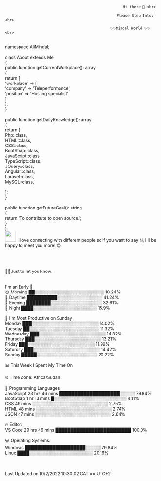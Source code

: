                                                           Hi there 👋 <br>

                                                       Please Step Into:  <br>

                                                    ✨✨Mindal World ✨✨  <br>


<?php <br>
<br>
namespace AliMindal; <br>
 <br>
class About extends Me <br>
{ <br>
    public function getCurrentWorkplace(): array <br>
    { <br>
        return [ <br>
            'workplace' => [ <br>
                'company' => 'Teleperformance', <br>
                'position' => 'Hosting specialist'   <br>       
            ] <br>
        ]; <br>
    } <br>
 <br>
    public function getDailyKnowledge(): array <br>
    { <br>
        return [ <br>
            Php::class, <br>
            HTML::class, <br>
            CSS::class, <br>
            BootStrap::class, <br>
            JavaScript::class, <br>
            TypeScript::class, <br>
            JQuery::class, <br>
            Angular::class, <br>
            Laravel::class, <br>
            MySQL::class, <br>
             <br>
        ]; <br>
    } <br>
<br>
    public function getFutureGoal(): string <br>
    { <br>
        return 'To contribute to open source.'; <br>
    } <br>
} <br>




<img src="https://user-images.githubusercontent.com/100288963/193474421-1816b12d-e767-4165-a29a-48f5ac8b316a.gif" width="35px" height="35px"> <img> I love connecting with different people so if you want to say hi, I'll be happy to meet you more! 😊 <br>
 <br>
<br>
<br>
<br>
📌✨Just to let you know: <br>
<br>
<br>
I'm an Early 🐤 <br>

🌞 Morning                   ██░░░░░░░░░░░░░░░░░░░░░░░   10.24%  <br>
🌆 Daytime                   ██████████░░░░░░░░░░░░░░░   41.24%  <br>
🌃 Evening                   ████████░░░░░░░░░░░░░░░░░   32.61%  <br>
🌙 Night                     ████░░░░░░░░░░░░░░░░░░░░░   15.9% <br>
 <br>
📅 I'm Most Productive on Sunday <br>

Monday                      ███░░░░░░░░░░░░░░░░░░░░░░   14.02% <br>
Tuesday                     ██░░░░░░░░░░░░░░░░░░░░░░░   11.32%  <br>
Wednesday                   ███░░░░░░░░░░░░░░░░░░░░░░   14.82%  <br>
Thursday                    ███░░░░░░░░░░░░░░░░░░░░░░   13.21%  <br>
Friday                      ███░░░░░░░░░░░░░░░░░░░░░░   11.99%  <br>
Saturday                    ███░░░░░░░░░░░░░░░░░░░░░░   14.42%  <br>
Sunday                      █████░░░░░░░░░░░░░░░░░░░░   20.22% <br>
 <br>
📊 This Week I Spent My Time On <br>
<br>
⌚︎ Time Zone: Africa/Sudan <br>
<br>
💬 Programming Languages: <br>
JavaScript               23 hrs 46 mins      ████████████████████░░░░░   79.84% <br>
BootStrap                1 hr 13 mins        █░░░░░░░░░░░░░░░░░░░░░░░░   4.11%  <br>
CSS                      49 mins             ░░░░░░░░░░░░░░░░░░░░░░░░░   2.75%  <br>
HTML                     48 mins             ░░░░░░░░░░░░░░░░░░░░░░░░░   2.74%  <br>
JSON                     47 mins             ░░░░░░░░░░░░░░░░░░░░░░░░░   2.64% <br>
 <br>
🔥 Editor: <br> 
VS Code                  29 hrs 46 mins      █████████████████████████   100.0% <br>
 <br>
💻 Operating Systems:  <br>
Windows                                      ████████████████████░░░░░   79.84%  <br>
Linux                                        ████░░░░░░░░░░░░░░░░░░░░░   20.16% <br>
<br>
<br>
<br>
Last Updated on 10/2/2022 10:30:02 CAT == UTC+2 <br>
